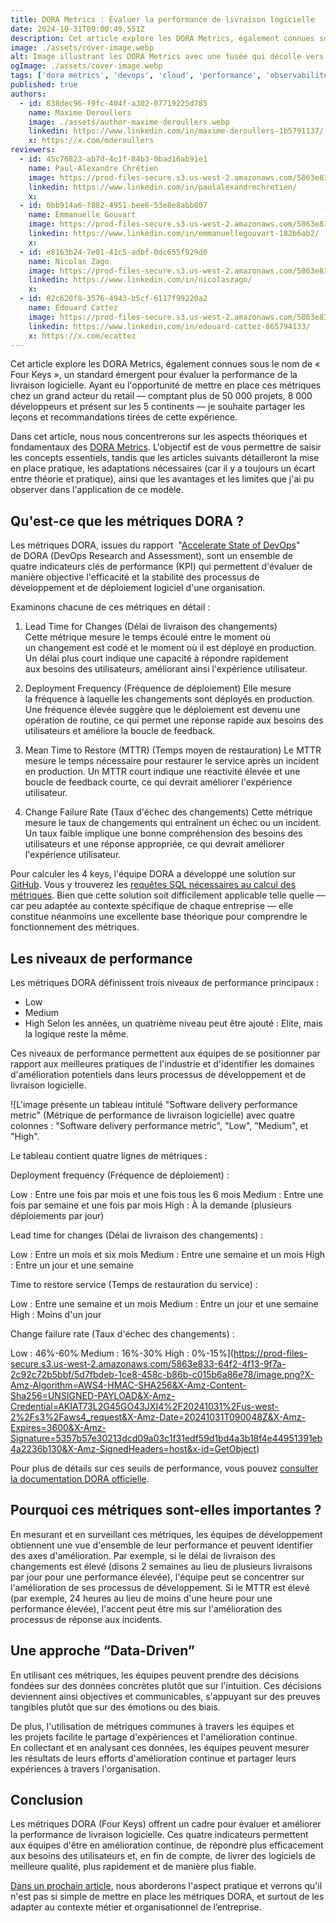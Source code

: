 ```yaml
---
title: DORA Metrics : Évaluer la performance de livraison logicielle
date: 2024-10-31T09:00:49.551Z
description: Cet article explore les DORA Metrics, également connues sous le nom de « Four Keys », un standard émergent pour évaluer la performance de la livraison logicielle. Ayant eu l'opportunité de mettre en p
image: ./assets/cover-image.webp
alt: Image illustrant les DORA Metrics avec une fusée qui décolle vers la lune dans un style pop
ogImage: ./assets/cover-image.webp
tags: ['dora metrics', 'devops', 'cloud', 'performance', 'observabilité', 'cloud-platform']
published: true
authors:
  - id: 838dec96-f9fc-404f-a302-07719225d785
    name: Maxime Deroullers
    image: ./assets/author-maxime-deroullers.webp
    linkedin: https://www.linkedin.com/in/maxime-deroullers-1b5791137/
    x: https://x.com/mderoullers
reviewers:
  - id: 45c76823-ab7d-4c1f-84b3-0bad16ab91e1
    name: Paul-Alexandre Chrétien
    image: https://prod-files-secure.s3.us-west-2.amazonaws.com/5863e833-64f2-4f13-9f7a-2c92c72b5bbf/c4f79dcc-a6ed-4a79-9947-416b33e5b90a/Photo_Profil_CV_1200px_%2813%29.png?X-Amz-Algorithm=AWS4-HMAC-SHA256&X-Amz-Content-Sha256=UNSIGNED-PAYLOAD&X-Amz-Credential=AKIAT73L2G45GO43JXI4%2F20241031%2Fus-west-2%2Fs3%2Faws4_request&X-Amz-Date=20241031T090049Z&X-Amz-Expires=3600&X-Amz-Signature=abf35e088fa691648d7f4c21aaca4986f62f2920fcce9e62b586d2286bcf0eb7&X-Amz-SignedHeaders=host&x-id=GetObject
    linkedin: https://www.linkedin.com/in/paulalexandrechretien/
    x: 
  - id: 0bb914a6-f882-4951-bee6-53e8e8abb807
    name: Emmanuelle Gouvart
    image: https://prod-files-secure.s3.us-west-2.amazonaws.com/5863e833-64f2-4f13-9f7a-2c92c72b5bbf/c88f5dfa-16db-4e6f-acf1-34dd80ee8766/emma_hoppr.png?X-Amz-Algorithm=AWS4-HMAC-SHA256&X-Amz-Content-Sha256=UNSIGNED-PAYLOAD&X-Amz-Credential=AKIAT73L2G45GO43JXI4%2F20241031%2Fus-west-2%2Fs3%2Faws4_request&X-Amz-Date=20241031T090049Z&X-Amz-Expires=3600&X-Amz-Signature=4c154b3947b6443ddd29af0c9852a7e8f52b63b29a2304a25d03e2dbd7bb412a&X-Amz-SignedHeaders=host&x-id=GetObject
    linkedin: https://www.linkedin.com/in/emmanuellegouvart-182b6ab2/
    x: 
  - id: e8163b24-7e01-41c5-adbf-0dc655f929d0
    name: Nicolas Zago
    image: https://prod-files-secure.s3.us-west-2.amazonaws.com/5863e833-64f2-4f13-9f7a-2c92c72b5bbf/f8f82a79-9d41-4302-b1a5-37882985167f/nicoz_hoppr.png?X-Amz-Algorithm=AWS4-HMAC-SHA256&X-Amz-Content-Sha256=UNSIGNED-PAYLOAD&X-Amz-Credential=AKIAT73L2G45GO43JXI4%2F20241031%2Fus-west-2%2Fs3%2Faws4_request&X-Amz-Date=20241031T090049Z&X-Amz-Expires=3600&X-Amz-Signature=287fda4c495427918c59e06f472f570054afac0babe4da53d3d039c80787f312&X-Amz-SignedHeaders=host&x-id=GetObject
    linkedin: https://www.linkedin.com/in/nicolaszago/
    x: 
  - id: 02c620f8-3576-4943-b5cf-6117f99220a2
    name: Edouard Cattez
    image: https://prod-files-secure.s3.us-west-2.amazonaws.com/5863e833-64f2-4f13-9f7a-2c92c72b5bbf/02dd23b5-238a-4713-ad54-432f3fa5119b/ecattez_profile.jpeg?X-Amz-Algorithm=AWS4-HMAC-SHA256&X-Amz-Content-Sha256=UNSIGNED-PAYLOAD&X-Amz-Credential=AKIAT73L2G45GO43JXI4%2F20241031%2Fus-west-2%2Fs3%2Faws4_request&X-Amz-Date=20241031T090049Z&X-Amz-Expires=3600&X-Amz-Signature=4f8603fefa6c435a7577cbe6057431ffbbd281a96a516af5749e45d4eca391df&X-Amz-SignedHeaders=host&x-id=GetObject
    linkedin: https://www.linkedin.com/in/edouard-cattez-865794133/
    x: https://x.com/ecattez
---
```


<!-- markdownlint-disable-file -->


Cet article explore les DORA Metrics, également connues sous le nom de « Four Keys », un standard émergent pour évaluer la performance de la livraison logicielle. Ayant eu l'opportunité de mettre en place ces métriques chez un grand acteur du retail — comptant plus de 50 000 projets, 8 000 développeurs et présent sur les 5 continents — je souhaite partager les leçons et recommandations tirées de cette expérience.

Dans cet article, nous nous concentrerons sur les aspects théoriques et fondamentaux des [DORA Metrics](https://blog.hoppr.tech/tags/dora%20metrics). L'objectif est de vous permettre de saisir les concepts essentiels, tandis que les articles suivants détailleront la mise en place pratique, les adaptations nécessaires (car il y a toujours un écart entre théorie et pratique), ainsi que les avantages et les limites que j'ai pu observer dans l'application de ce modèle.

## Qu'est-ce que les métriques DORA ?

Les métriques DORA, issues du rapport  "[Accelerate State of DevOps](https://cloud.google.com/devops/state-of-devops)" de DORA (DevOps Research and Assessment), sont un ensemble de quatre indicateurs clés de performance (KPI) qui permettent d'évaluer de manière objective l'efficacité et la stabilité des processus de développement et de déploiement logiciel d'une organisation.

Examinons chacune de ces métriques en détail :

1. Lead Time for Changes (Délai de livraison des changements)
Cette métrique mesure le temps écoulé entre le moment où un changement est codé et le moment où il est déployé en production. Un délai plus court indique une capacité à répondre rapidement aux besoins des utilisateurs, améliorant ainsi l'expérience utilisateur.

1. Deployment Frequency (Fréquence de déploiement)
Elle mesure la fréquence à laquelle les changements sont déployés en production. Une fréquence élevée suggère que le déploiement est devenu une opération de routine, ce qui permet une réponse rapide aux besoins des utilisateurs et améliore la boucle de feedback.

1. Mean Time to Restore (MTTR) (Temps moyen de restauration)
Le MTTR mesure le temps nécessaire pour restaurer le service après un incident en production. Un MTTR court indique une réactivité élevée et une boucle de feedback courte, ce qui devrait améliorer l'expérience utilisateur.

1. Change Failure Rate (Taux d'échec des changements)
Cette métrique mesure le taux de changements qui entraînent un échec ou un incident. Un taux faible implique une bonne compréhension des besoins des utilisateurs et une réponse appropriée, ce qui devrait améliorer l'expérience utilisateur.



Pour calculer les 4 keys, l'équipe DORA a développé une solution sur [GitHub](https://github.com/dora-team/fourkeys/tree/main). 
Vous y trouverez les [requêtes SQL nécessaires au calcul des métriques](https://github.com/dora-team/fourkeys/blob/main/METRICS.md). Bien que cette solution soit difficilement applicable telle quelle — car peu adaptée au contexte spécifique de chaque entreprise — elle constitue néanmoins une excellente base théorique pour comprendre le fonctionnement des métriques.

## Les niveaux de performance

Les métriques DORA définissent trois niveaux de performance principaux :

- Low
- Medium
- High
Selon les années, un quatrième niveau peut être ajouté : Elite, mais la logique reste la même.

Ces niveaux de performance permettent aux équipes de se positionner par rapport aux meilleures pratiques de l'industrie et d'identifier les domaines d'amélioration potentiels dans leurs processus de développement et de livraison logicielle.

![L'image présente un tableau intitulé "Software delivery performance metric" (Métrique de performance de livraison logicielle) avec quatre colonnes : "Software delivery performance metric", "Low", "Medium", et "High".

Le tableau contient quatre lignes de métriques :

Deployment frequency (Fréquence de déploiement) :

Low : Entre une fois par mois et une fois tous les 6 mois
Medium : Entre une fois par semaine et une fois par mois
High : À la demande (plusieurs déploiements par jour)

Lead time for changes (Délai de livraison des changements) :

Low : Entre un mois et six mois
Medium : Entre une semaine et un mois
High : Entre un jour et une semaine

Time to restore service (Temps de restauration du service) :

Low : Entre une semaine et un mois
Medium : Entre un jour et une semaine
High : Moins d'un jour

Change failure rate (Taux d'échec des changements) :

Low : 46%-60%
Medium : 16%-30%
High : 0%-15%](https://prod-files-secure.s3.us-west-2.amazonaws.com/5863e833-64f2-4f13-9f7a-2c92c72b5bbf/5d7fbdeb-1ce8-458c-b86b-c015b6a86e78/image.png?X-Amz-Algorithm=AWS4-HMAC-SHA256&X-Amz-Content-Sha256=UNSIGNED-PAYLOAD&X-Amz-Credential=AKIAT73L2G45GO43JXI4%2F20241031%2Fus-west-2%2Fs3%2Faws4_request&X-Amz-Date=20241031T090048Z&X-Amz-Expires=3600&X-Amz-Signature=5357b57e30213dcd09a03c1f31edf59d1bd4a3b18f4e44951391eb4a2236b130&X-Amz-SignedHeaders=host&x-id=GetObject)



Pour plus de détails sur ces seuils de performance, vous pouvez [consulter la documentation DORA officielle](https://cloud.google.com/blog/products/devops-sre/dora-2022-accelerate-state-of-devops-report-now-out?hl=en).

## Pourquoi ces métriques sont-elles importantes ?

En mesurant et en surveillant ces métriques, les équipes de développement obtiennent une vue d'ensemble de leur performance et peuvent identifier des axes d'amélioration. Par exemple, si le délai de livraison des changements est élevé (disons 2 semaines au lieu de plusieurs livraisons par jour pour une performance élevée), l'équipe peut se concentrer sur l'amélioration de ses processus de développement. Si le MTTR est élevé (par exemple, 24 heures au lieu de moins d'une heure pour une performance élevée), l'accent peut être mis sur l'amélioration des processus de réponse aux incidents.

## Une approche “Data-Driven”

En utilisant ces métriques, les équipes peuvent prendre des décisions fondées sur des données concrètes plutôt que sur l'intuition. Ces décisions deviennent ainsi objectives et communicables, s'appuyant sur des preuves tangibles plutôt que sur des émotions ou des biais.

De plus, l'utilisation de métriques communes à travers les équipes et les projets facilite le partage d'expériences et l'amélioration continue. En collectant et en analysant ces données, les équipes peuvent mesurer les résultats de leurs efforts d'amélioration continue et partager leurs expériences à travers l'organisation.

## Conclusion

Les métriques DORA (Four Keys) offrent un cadre pour évaluer et améliorer la performance de livraison logicielle. Ces quatre indicateurs  permettent aux équipes d'être en amélioration continue, de répondre plus efficacement aux besoins des utilisateurs et, en fin de compte, de livrer des logiciels de meilleure qualité, plus rapidement et de manière plus fiable.

[Dans un prochain article](https://blog.hoppr.tech/tags/dora%20metrics), nous aborderons l'aspect pratique et verrons qu'il n'est pas si simple de mettre en place les métriques DORA, et surtout de les adapter au contexte métier et organisationnel de l’entreprise.



